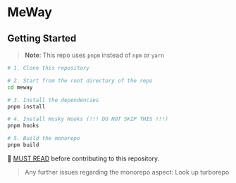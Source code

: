 # MeWay

## Getting Started

> **Note**: This repo uses `pnpm` instead of `npm` or `yarn`

```sh
# 1. Clone this repository

# 2. Start from the root directory of the repo
cd meway

# 3. Install the dependencies
pnpm install

# 4. Install Husky Hooks (!!! DO NOT SKIP THIS !!!)
pnpm hooks

# 5. Build the monorepo
pnpm build
```

📝 [MUST READ](https://github.com/TechnocultureResearch/VVplus/wiki/Guidelines-for-Contributing) before contributing to this repository.

> Any further issues regarding the monorepo aspect: Look up turborepo
